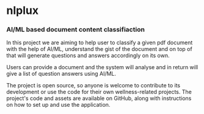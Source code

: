 # nlplux
### AI/ML based document content classifiaction

In this project we are aiming to help user to classify a given pdf document with the help of AI/ML, understand the gist of the document and on top of that will generate questions and answers accordingly on its own.

Users can provide a document and the system will analyse and in return will give a list of question answers using AI/ML.

The project is open source, so anyone is welcome to contribute to its development or use the code for their own wellness-related projects. The project's code and assets are available on GitHub, along with instructions on how to set up and use the application.


